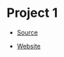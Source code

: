 Project 1
===========================================================================

  - [Source](https://github.com/gokhanbarisaker/UD-304-Intro-to-HTML-and-CSS/tree/master/project1)

  - [Website](http://gokhanbarisaker.github.io/UD-304-Intro-to-HTML-and-CSS/project1/)
